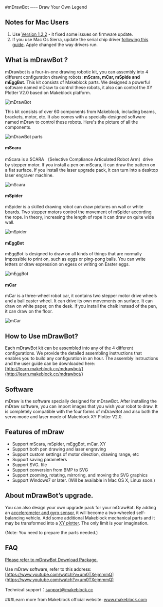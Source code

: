 #mDrawBot ---- Draw Your Own Legend

## Notes for Mac Users

1. Use [Version 1.2.2](http://www.mblock.cc/posts/run-makeblock-ch340-ch341-on-mac-os-sierra) - it fixed some issues on firmware update.
2. If you use Mac Os Sierra, update the serial chip driver [following this guide](http://www.mblock.cc/posts/run-makeblock-ch340-ch341-on-mac-os-sierra). Apple changed the way drivers run.


## What is mDrawBot ?

mDrawbot is a four-in-one drawing robotic kit, you can assembly into 4 different configuration drawing robots: **mScara, mCar, mSpide and mEggBot**. This kit consists of Makeblock parts. We designed a powerful software named mDraw to control these robots, it also can control the XY Plotter V2.0 based on Makeblock platform.

![mDrawBot](http://learn.makeblock.cc/cn/wp-content/uploads/2015/08/B17.png)

This kit consists of over 60 components from Makeblock, including beams, brackets, motor, etc. It also comes with a specially-designed software named mDraw to control these robots. Here's the picture of all the components.

![mDrawBot parts](http://learn.makeblock.com/cn/wp-content/uploads/2015/08/B02.png)

#### **mScara**

mScara is a SCARA （Selective Compliance Articulated Robot Arm）drive by stepper motor. If you install a pen on mScara, it can draw the pattern on a flat surface. If you install the laser upgrade pack, it can turn into a desktop laser engraver machine.

![mScara](https://ksr-ugc.imgix.net/assets/003/432/915/324ed686cdb7fce96d418152848a8aea_original.gif?v=1426240502&w=700&h=&fit=max&auto=format&q=92&s=05da7bbe775b6da861365368d802d1ea)

#### **mSpider**

mSpider is a skilled drawing robot can draw pictures on wall or white boards. Two stepper motors control the movement of mSpider according the rope. In theory, increasing the length of rope it can draw on quite wide wall.

![mSpider](https://ksr-ugc.imgix.net/assets/003/427/605/a244936d7b1c613531befbd193fe4c0b_original.gif?v=1426169539&w=700&h=&fit=max&auto=format&q=92&s=4f6659e51d5f41890f7b90965750feaa)

#### **mEggBot**

mEggBot is designed to draw on all kinds of things that are normally impossible to print on, such as eggs or ping-pong balls. You can write letters or draw expression on egess or writing on Easter eggs.

![mEggBot](https://ksr-ugc.imgix.net/assets/003/427/608/dae079a6d017019e8e3345e7f2eb23e7_original.gif?v=1426169576&w=700&h=&fit=max&auto=format&q=92&s=9433df00326562b686fa748f98783d5a)

#### **mCar**

mCar is a three-wheel robot car, it contains two stepper motor drive wheels and a ball caster wheel. It can drive its own movements on surface. It can draw on white paper, on the desk. If you install the chalk instead of the pen, it can draw on the floor.

![mCar](https://ksr-ugc.imgix.net/assets/003/427/650/40e345b7722cc8968147957a29bbde88_original.gif?v=1426170301&w=700&h=&fit=max&auto=format&q=92&s=4fbb7a0331a44c49365210776bb21679)

## How to Use mDrawBot? 

Each mDrawBot kit can be assembled into any of the 4 different configurations. We provide the detailed assembling instructions that enables you to build any configuration in an hour. 
The assembly instructions and the user guide can be downloaded here: [http://learn.makeblock.cc/mdrawbot/](http://learn.makeblock.cc/mdrawbot/)

## Software 

mDraw is the software specially designed for mDrawBot. After installing the mDraw software, you can import images that you wish your robot to draw. It is completely compatible with the four forms of mDrawBot and also both the servo mode and laser mode of Makeblock XY Plotter V2.0. 

## Features of mDraw 

 - Support mScara, mSpider, mEggBot, mCar, XY  
 - Support both pen drawing and laser engraving  
 - Support custom settings of motor direction, drawing range, etc  
 - Support saving parameters  
 - Support SVG. file  
 - Support conversion from BMP to SVG  
 - Support zooming, rotating, mirroring, and moving the SVG graphics  
 - Support Windows7 or later. (Will be available in Mac OS X, Linux soon.)  

## About mDrawBot’s upgrade.

You can also design your own upgrade pack for your mDrawBot. By adding an [accelerometer and gyro sensor](http://www.makeblock.cc/me-3-axis-accelerometer-and-gyro-sensor/), it will become a two-wheeled self-balancing vehicle. Add some additional Makeblock mechanical parts and it may be transformed into a [XY plotter](http://www.makeblock.cc/xy-plotter-robot-kit-v2-0-with-electronic/). The only limit is your imagination.

(Note: You need to prepare the parts needed.)

## FAQ

[Please refer to mDrawBot Download Package.](http://learn.makeblock.cc/mdrawbot/)  

Use mDraw software, refer to this address: [https://www.youtube.com/watch?v=um0TXejmmmQ](https://www.youtube.com/watch?v=um0TXejmmmQ)

Technical support：[support@makeblock.cc](mailto:support.makeblock.cc)

###Learn more from Makeblock official website: www.makeblock.com
